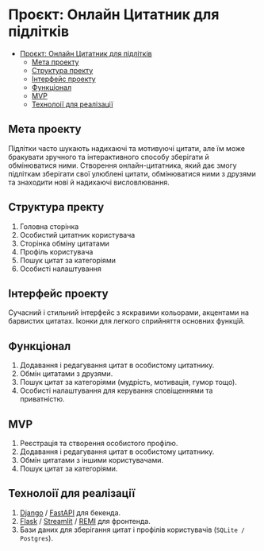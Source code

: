 # Проєкт: Онлайн Цитатник для підлітків

- [Проєкт: Онлайн Цитатник для підлітків](#проєкт-онлайн-цитатник-для-підлітків)
  - [Мета проекту](#мета-проекту)
  - [Структура пректу](#структура-пректу)
  - [Інтерфейс проекту](#інтерфейс-проекту)
  - [Функціонал](#функціонал)
  - [MVP](#mvp)
  - [Технолоії для реалізації](#технолоії-для-реалізації)
  
## Мета проекту

Підлітки часто шукають надихаючі та мотивуючі цитати, але їм може бракувати зручного та інтерактивного способу зберігати й обмінюватися ними.
Створення онлайн-цитатника, який дає змогу підліткам зберігати свої улюблені цитати, обмінюватися ними з друзями та знаходити нові й надихаючі висловлювання.

<div id='structure'/>

## Структура пректу

1. Головна сторінка
2. Особистий цитатник користувача
3. Сторінка обміну цитатами
4. Профіль користувача
5. Пошук цитат за категоріями
6. Особисті налаштування

<div id='interface'/>

## Інтерфейс проекту

Сучасний і стильний інтерфейс з яскравими кольорами, акцентами на барвистих цитатах. Іконки для легкого сприйняття основних функцій.

<div id='functions'/>

## Функціонал

1. Додавання і редагування цитат в особистому цитатнику.
2. Обмін цитатами з друзями.
3. Пошук цитат за категоріями (мудрість, мотивація, гумор тощо).
4. Особисті налаштування для керування сповіщеннями та приватністю.

## MVP

1. Реєстрація та створення особистого профілю.
2. Додавання і редагування цитат в особистому цитатнику.
3. Обмін цитатами з іншими користувачами.
4. Пошук цитат за категоріями.

<div id='tex'/>

## Технолоії для реалізації

1. [Django](https://www.djangoproject.com/) / [FastAPI](https://fastapi.tiangolo.com/) для бекенда.
2. [Flask](https://flask.palletsprojects.com/en/3.0.x/) / [Streamlit](https://streamlit.io/) / [REMI](https://github.com/rawpython/remi) для фронтенда.
3. Бази даних для зберігання цитат і профілів користувачів (`SQLite / Postgres`).

